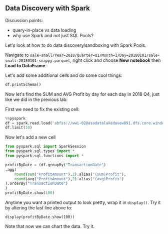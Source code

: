## Data Discovery with Spark

Discussion points:
* query-in-place vs data loading
* why use Spark and not just SQL Pools?

Let's look at how to do data discovery/sandboxing with Spark Pools.  

Navigate to `sale-small/Year=2018/Quarter=Q1/Month=1/Day=20180101/sale-small-20180101-snappy.parquet`, right click and choose **New notebook** then **Load to DataFrame**.

Let's add some additional cells and do some cool things:

```python
df.printSchema()
```

Now let's find the SUM and AVG Profit by day for each day in 2018 Q4, just like we did in the previous lab:

First we need to fix the existing cell:

```python
%%pyspark
df = spark.read.load('abfss://wwi-02@asadatalakedavew891.dfs.core.windows.net/sale-small/Year=2018/Quarter=Q4/*/*/*', format='parquet')
df.limit(10)
```

Now let's add a new cell

```python
from pyspark.sql import SparkSession
from pyspark.sql.types import *
from pyspark.sql.functions import *

profitByDate = (df.groupBy("TransactionDate")
.agg(
    round(sum("ProfitAmount"),2).alias("(sum)Profit"),
    round(avg("ProfitAmount"),2).alias("(avg)Profit")
).orderBy("TransactionDate")
)
profitByDate.show(100)

```


Anytime you want a printed output to look pretty, wrap it in `display()`.  Try it by altering the last line above to:

`display(profitByDate.show(100))`

Note that now we can chart the data.  Try it.  

